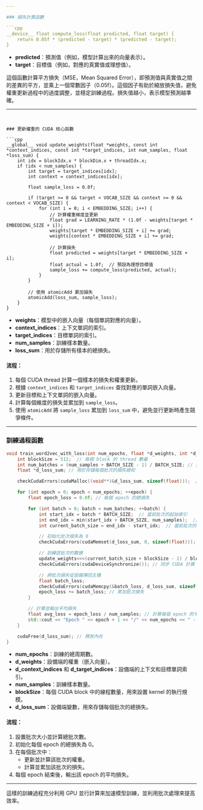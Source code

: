 ```yaml
---

### 損失計算函數

```cpp
__device__ float compute_loss(float predicted, float target) {
    return 0.05f * (predicted - target) * (predicted - target);
}
```
- **predicted**：預測值（例如，模型計算出來的向量表示）。
- **target**：目標值（例如，對應的真實值或理想值）。

這個函數計算平方損失（MSE，Mean Squared Error），即預測值與真實值之間的差異的平方，並乘上一個常數因子（0.05f）。這個因子有助於縮放損失值，避免權重更新過程中的過度調整，並穩定訓練過程。損失值越小，表示模型預測越準確。

---
```


### 更新權重的 CUDA 核心函數

```cpp
__global__ void update_weights(float *weights, const int *context_indices, const int *target_indices, int num_samples, float *loss_sum) {
    int idx = blockIdx.x * blockDim.x + threadIdx.x;
    if (idx < num_samples) {
        int target = target_indices[idx];
        int context = context_indices[idx];
        
        float sample_loss = 0.0f;

        if (target >= 0 && target < VOCAB_SIZE && context >= 0 && context < VOCAB_SIZE) {
            for (int i = 0; i < EMBEDDING_SIZE; i++) {
                // 計算權重梯度並更新
                float grad = LEARNING_RATE * (1.0f - weights[target * EMBEDDING_SIZE + i]);
                weights[target * EMBEDDING_SIZE + i] += grad;
                weights[context * EMBEDDING_SIZE + i] += grad;

                // 計算損失
                float predicted = weights[target * EMBEDDING_SIZE + i];
                float actual = 1.0f;  // 預設為理想目標值
                sample_loss += compute_loss(predicted, actual);
            }
        }
        
        // 使用 atomicAdd 累加損失
        atomicAdd(loss_sum, sample_loss);
    }
}
```

- **weights**：模型中的嵌入向量（每個單詞對應的向量）。
- **context_indices**：上下文單詞的索引。
- **target_indices**：目標單詞的索引。
- **num_samples**：訓練樣本數量。
- **loss_sum**：用於存儲所有樣本的總損失。

#### 流程：
1. 每個 CUDA thread 計算一個樣本的損失和權重更新。
2. 根據 `context_indices` 和 `target_indices` 查找對應的單詞嵌入向量。
3. 更新目標和上下文單詞的嵌入向量。
4. 計算每個維度的損失並累加到 `sample_loss`。
5. 使用 `atomicAdd` 將 `sample_loss` 累加到 `loss_sum` 中，避免並行更新時產生競爭條件。

---

### 訓練過程函數

```cpp
void train_word2vec_with_loss(int num_epochs, float *d_weights, int *d_context_indices, int *d_target_indices, int num_samples) {
    int blockSize = 512;  // 每個 block 的 thread 數量
    int num_batches = (num_samples + BATCH_SIZE - 1) / BATCH_SIZE; // 批次數量
    float *d_loss_sum; // 用於存儲每個批次的損失總和

    checkCudaErrors(cudaMalloc((void**)&d_loss_sum, sizeof(float)));  // 在設備上分配內存

    for (int epoch = 0; epoch < num_epochs; ++epoch) {
        float epoch_loss = 0.0f; // 每個 epoch 的總損失

        for (int batch = 0; batch < num_batches; ++batch) {
            int start_idx = batch * BATCH_SIZE;  // 當前批次的起始索引
            int end_idx = min(start_idx + BATCH_SIZE, num_samples);  // 當前批次的結束索引
            int current_batch_size = end_idx - start_idx;  // 當前批次的樣本數量

            // 初始化批次損失為 0
            checkCudaErrors(cudaMemset(d_loss_sum, 0, sizeof(float)));

            // 訓練該批次的數據
            update_weights<<<(current_batch_size + blockSize - 1) / blockSize, blockSize>>>(d_weights, &d_context_indices[start_idx], &d_target_indices[start_idx], current_batch_size, d_loss_sum);
            checkCudaErrors(cudaDeviceSynchronize()); // 同步 CUDA 計算

            // 將批次損失從設備傳回主機
            float batch_loss;
            checkCudaErrors(cudaMemcpy(&batch_loss, d_loss_sum, sizeof(float), cudaMemcpyDeviceToHost));
            epoch_loss += batch_loss; // 累加批次損失
        }

        // 計算並輸出平均損失
        float avg_loss = epoch_loss / num_samples; // 計算每個 epoch 的平均損失
        std::cout << "Epoch " << epoch + 1 << "/" << num_epochs << " - Average Loss: " << avg_loss << std::endl;
    }

    cudaFree(d_loss_sum); // 釋放內存
}
```

- **num_epochs**：訓練的總周期數。
- **d_weights**：設備端的權重（嵌入向量）。
- **d_context_indices** 和 **d_target_indices**：設備端的上下文和目標單詞索引。
- **num_samples**：訓練樣本數量。
- **blockSize**：每個 CUDA block 中的線程數量，用來設置 kernel 的執行規模。
- **d_loss_sum**：設備端變數，用來存儲每個批次的總損失。

#### 流程：
1. 設置批次大小並計算總批次數。
2. 初始化每個 epoch 的總損失為 0。
3. 在每個批次中：
   - 更新並計算該批次的權重。
   - 計算並累加該批次的損失。
4. 每個 epoch 結束後，輸出該 epoch 的平均損失。

---

這樣的訓練過程充分利用 GPU 並行計算來加速模型訓練，並利用批次處理來提高效率。
